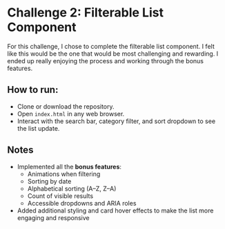 # Challenge 2: Filterable List Component

For this challenge, I chose to complete the filterable list component. I felt like this would be the one that would be most challenging and rewarding. I ended up really enjoying the process and working through the bonus features.

## How to run:

- Clone or download the repository.
- Open `index.html` in any web browser.
- Interact with the search bar, category filter, and sort dropdown to see the list update.

## Notes

- Implemented all the **bonus features**:
  - Animations when filtering
  - Sorting by date
  - Alphabetical sorting (A–Z, Z–A)
  - Count of visible results
  - Accessible dropdowns and ARIA roles
- Added additional styling and card hover effects to make the list more engaging and responsive
